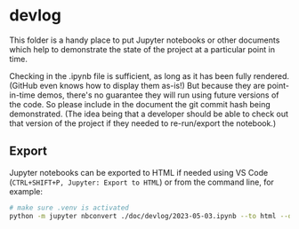 # devlog

This folder is a handy place to put Jupyter notebooks or other documents which help to demonstrate the state of the project at a particular point in time.

Checking in the .ipynb file is sufficient, as long as it has been fully rendered. (GitHub even knows how to display them as-is!) But because they are point-in-time demos, there's no guarantee they will run using future versions of the code. So please include in the document the git commit hash being demonstrated. (The idea being that a developer should be able to check out that version of the project if they needed to re-run/export the notebook.)

## Export

Jupyter notebooks can be exported to HTML if needed using VS Code (`CTRL+SHIFT+P, Jupyter: Export to HTML`) or from the command line, for example:

```bash
# make sure .venv is activated
python -m jupyter nbconvert ./doc/devlog/2023-05-03.ipynb --to html --output /home/tcoles/Workspaces/Epymorph/doc/devlog/2023-05-03.html
```
